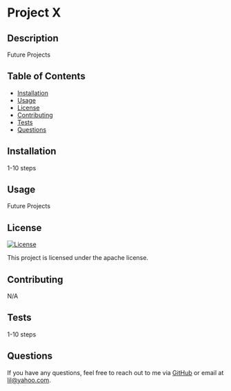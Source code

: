 
# Project X

## Description
Future Projects

## Table of Contents
- [Installation](#installation)
- [Usage](#usage)
- [License](#license)
- [Contributing](#contributing)
- [Tests](#tests)
- [Questions](#questions)

## Installation
1-10 steps

## Usage
Future Projects

## License
[![License](https://img.shields.io/badge/license-apache-blue.svg)](https://opensource.org/licenses/apache)

This project is licensed under the apache license.

## Contributing
N/A

## Tests
1-10 steps

## Questions
If you have any questions, feel free to reach out to me via [GitHub](https://github.com/Cscrivens) or email at lil@yahoo.com.
